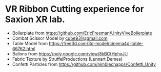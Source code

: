 # VR Ribbon Cutting experience for Saxion XR lab.

- Boilerplate from https://github.com/EricFreeman/UnityViveBoilerplate
- Combat Scissor Model by cube931@gmail.com
- Table Model from https://free3d.com/3d-model/cinema4d-table-66762.html
- Ballons from https://poly.google.com/view/8kBCtHphxJU
- Fabric Texture by StruffelProductions (Lennart Demes)
- Confetti Particles from https://github.com/nimblechapps/Confetti_Unity